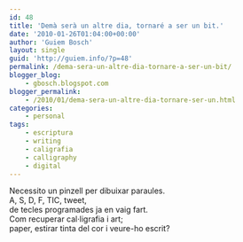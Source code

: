 ```yaml
---
id: 48
title: 'Demà serà un altre dia, tornaré a ser un bit.'
date: '2010-01-26T01:04:00+00:00'
author: 'Guiem Bosch'
layout: single
guid: 'http://guiem.info/?p=48'
permalink: /dema-sera-un-altre-dia-tornare-a-ser-un-bit/
blogger_blog:
    - gbosch.blogspot.com
blogger_permalink:
    - /2010/01/dema-sera-un-altre-dia-tornare-ser-un.html
categories:
    - personal
tags:
    - escriptura
    - writing
    - caligrafia
    - calligraphy
    - digital
---
```


Necessito un pinzell per dibuixar paraules.  
A, S, D, F, TIC, tweet,  
de tecles programades ja en vaig fart.  
Com recuperar cal·ligrafia i art;  
paper, estirar tinta del cor i veure-ho escrit?

<object height="385" width="480"><param name="movie" value="http://www.youtube.com/v/hd5F2RFGjx4&hl=es_ES&fs=1?color1=0x3a3a3a&color2=0x999999"></param><param name="allowFullScreen" value="true"></param><param name="allowscriptaccess" value="always"></param><embed allowfullscreen="true" allowscriptaccess="always" height="385" src="http://www.youtube.com/v/hd5F2RFGjx4&hl=es_ES&fs=1?color1=0x3a3a3a&color2=0x999999" type="application/x-shockwave-flash" width="480"></embed></object>
